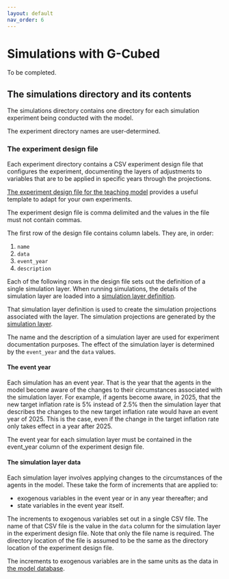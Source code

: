 ```yaml
---
layout: default
nav_order: 6
---
```

# Simulations with G-Cubed

To be completed.

## The simulations directory and its contents

The simulations directory contains one directory for each simulation 
experiment being conducted with the model.

The experiment directory names are user-determined. 
### The experiment design file

Each experiment directory contains a CSV experiment design file 
that configures the experiment, documenting the layers of adjustments 
to variables that are to be applied in specific years through the projections.

[The experiment design file for the teaching model](../model/simulations/experiment1/design.csv)
provides a useful template to adapt for your own experiments.

The experiment design file is comma delimited and the values in the file
must not contain commas.

The first row of the design file contains column labels. They are, in order:

1. `name`
2. `data`
3. `event_year`
4. `description`

Each of the following rows in the design file sets out the definition of 
a single simulation layer. When running simulations, 
the details of the simulation layer are loaded into a 
[simulation layer definition](gcubed/projections/simulation_layer_definition.html).

That simulation layer definition is used to create the simulation projections
associated with the layer. The simulation projections are generated by 
the [simulation layer](gcubed/projections/simulation_layer_definition.html).

The name and the description of a simulation layer are used for experiment documentation
purposes. The effect of the simulation layer is determined by the 
`event_year` and the `data` values.

#### The event year

Each simulation has an event year. That is the year that the agents in the model become aware
of the changes to their circumstances associated with the simulation layer. For example, 
if agents become aware, in 2025, that the new target inflation rate is 5% instead of 2.5% then
the simulation layer that describes the changes to the new target inflation rate would have
an event year of 2025. This is the case, even if the change in the target inflation rate 
only takes effect in a year after 2025.

The event year for each simulation layer must be contained in the event_year column of the
experiment design file.
#### The simulation layer data

Each simulation layer involves applying changes to the circumstances of the agents in the model.
These take the form of increments that are applied to:

* exogenous variables in the event year or in any year thereafter; and
* state variables in the event year itself.

The increments to exogenous variables set out in a single CSV file. The name of
that CSV file is the value in the `data` column for the simulation layer in the 
experiment design file. Note that only the file name is required. The directory location
of the file is assumed to be the same as the directory location of the experiment
design file.

The increments to exogenous variables are in the same units as the data in 
[the model database](model_data_files.md#the-database).

